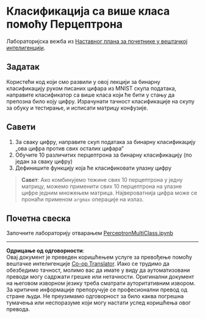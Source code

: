 <!--
CO_OP_TRANSLATOR_METADATA:
{
  "original_hash": "ba5d1eb353d20d3e7181066b3c424b99",
  "translation_date": "2025-08-29T22:51:53+00:00",
  "source_file": "lessons/3-NeuralNetworks/03-Perceptron/lab/README.md",
  "language_code": "sr"
}
-->
# Класификација са више класа помоћу Перцептрона

Лабораторијска вежба из [Наставног плана за почетнике у вештачкој интелигенцији](https://github.com/microsoft/ai-for-beginners).

## Задатак

Користећи код који смо развили у овој лекцији за бинарну класификацију руком писаних цифара из MNIST скупа података, направите класификатор са више класа који ће бити у стању да препозна било коју цифру. Израчунати тачност класификације на скупу за обуку и тестирање, и исписати матрицу конфузије.

## Савети

1. За сваку цифру, направите скуп података за бинарну класификацију „ова цифра против свих осталих цифара“
1. Обучите 10 различитих перцептрона за бинарну класификацију (по један за сваку цифру)
1. Дефинишите функцију која ће класификовати улазну цифру

> **Савет**: Ако комбинујемо тежине свих 10 перцептрона у једну матрицу, можемо применити свих 10 перцептрона на улазне цифре једним множењем матрица. Највероватнија цифра може се пронаћи применом `argmax` операције на излаз.

## Почетна свеска

Започните лабораторију отварањем [PerceptronMultiClass.ipynb](PerceptronMultiClass.ipynb)

---

**Одрицање од одговорности**:  
Овај документ је преведен коришћењем услуге за превођење помоћу вештачке интелигенције [Co-op Translator](https://github.com/Azure/co-op-translator). Иако се трудимо да обезбедимо тачност, молимо вас да имате у виду да аутоматизовани преводи могу садржати грешке или нетачности. Оригинални документ на његовом изворном језику треба сматрати ауторитативним извором. За критичне информације препоручује се професионални превод од стране људи. Не преузимамо одговорност за било каква погрешна тумачења или неспоразуме који могу настати услед коришћења овог превода.